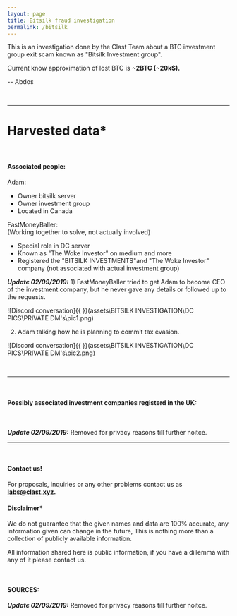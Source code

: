 ```yaml
---
layout: page
title: Bitsilk fraud investigation
permalink: /bitsilk
---
```


This is an investigation done by the Clast Team about a BTC investment group exit scam known as "Bitsilk Investment group".

Current know approximation of lost BTC is **~2BTC (~20k$).**

-- Abdos

&nbsp;

***



# Harvested data*

&nbsp;


#### Associated people:

Adam: 
 - Owner bitsilk server
 - Owner investment group
 - Located in Canada


FastMoneyBaller:  
(Working together to solve, not actually involved)
 - Special role in DC server
 - Known as "The Woke Investor" on medium and more
 - Registered the "BITSILK INVESTMENTS"and "The Woke Investor" company (not associated with actual investment group)

***Update 02/09/2019:***  1) FastMoneyBaller tried to get Adam to become CEO of the investment company, but he never gave any details or followed up to the requests.
&nbsp;

![Discord conversation]{{ }}(assets\BITSILK INVESTIGATION\DC PICS\PRIVATE DM's\pic1.png)
&nbsp;

2) Adam talking how he is planning to commit tax evasion.
&nbsp;

![Discord conversation]{{ }}(assets\BITSILK INVESTIGATION\DC PICS\PRIVATE DM's\pic2.png)

&nbsp;

***
&nbsp;

#### Possibly associated investment companies registerd in the UK:
&nbsp;

***Update 02/09/2019:*** Removed for privacy reasons till further noitce.

***
&nbsp;


#### Contact us!

For proposals, inquiries or any other problems contact us as **labs@clast.xyz.**

#### Disclaimer*

We do not guarantee that the given names and data are 100% accurate, any information given can change in the future, This is nothing more than a collection of publicly available information.
&nbsp;

All information shared here is public information, if you have a dillemma with any of it please contact us.

&nbsp;

#### SOURCES:

***Update 02/09/2019:*** Removed for privacy reasons till further noitce.